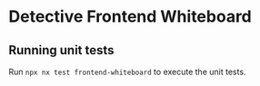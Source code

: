 # Detective Frontend Whiteboard

## Running unit tests

Run `npx nx test frontend-whiteboard` to execute the unit tests.
